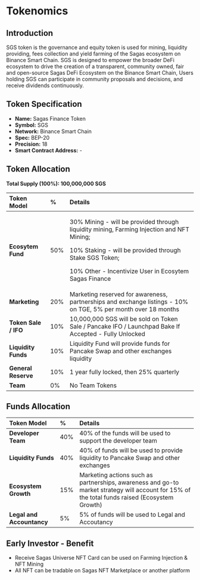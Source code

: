 # Tokenomics

## Introduction

SGS token is the governance and equity token is used for mining, liquidity providing, fees collection and yield farming of the Sagas ecosystem on Binance Smart Chain. SGS is designed to empower the broader DeFi ecosystem to drive the creation of a transparent, community owned, fair and open-source Sagas DeFi Ecosystem on the Binance Smart Chain, Users holding SGS can participate in community proposals and decisions, and receive dividends continuously.

## Token Specification

* **Name:** Sagas Finance Token
* **Symbol:** SGS
* **Network:** Binance Smart Chain
* **Spec:** BEP-20
* **Precision:** 18
* **Smart Contract Address:** -

## Token Allocation

**Total Supply \(100%\): 100,000,000 SGS**

<table>
  <thead>
    <tr>
      <th style="text-align:left">Token Model</th>
      <th style="text-align:left">%</th>
      <th style="text-align:left">Details</th>
    </tr>
  </thead>
  <tbody>
    <tr>
      <td style="text-align:left"><b>Ecosytem Fund</b>
      </td>
      <td style="text-align:left">50%</td>
      <td style="text-align:left">
        <p>30% Mining - will be provided through liquidity mining, Farming Injection
          and NFT Mining;</p>
        <p>10% Staking - will be provided through Stake SGS Token;</p>
        <p>10% Other - Incentivize User in Ecosytem Sagas Finance</p>
      </td>
    </tr>
    <tr>
      <td style="text-align:left"><b>Marketing</b>
      </td>
      <td style="text-align:left">20%</td>
      <td style="text-align:left">Marketing reserved for awareness, partnerships and exchange listings -
        10% on TGE, 5% per month over 18 months</td>
    </tr>
    <tr>
      <td style="text-align:left"><b>Token Sale / IFO</b>
      </td>
      <td style="text-align:left">10%</td>
      <td style="text-align:left">10,000,000 SGS will be sold on Token Sale / Pancake IFO / Launchpad Bake
        If Accepted - Fully Unlocked</td>
    </tr>
    <tr>
      <td style="text-align:left"><b>Liquidity Funds</b>
      </td>
      <td style="text-align:left">10%</td>
      <td style="text-align:left">Liquidity Fund will provide funds for Pancake Swap and other exchanges
        liquidity</td>
    </tr>
    <tr>
      <td style="text-align:left"><b>General Reserve</b>
      </td>
      <td style="text-align:left">10%</td>
      <td style="text-align:left">1 year fully locked, then 25% quarterly</td>
    </tr>
    <tr>
      <td style="text-align:left"><b>Team</b>
      </td>
      <td style="text-align:left">0%</td>
      <td style="text-align:left">No Team Tokens</td>
    </tr>
  </tbody>
</table>

## **Funds Allocation**

| Token Model | % | Details |
| :--- | :--- | :--- |
| **Developer Team** | 40% | 40% of the funds will be used to support the developer team |
| **Liquidity Funds** | 40% | 40% of funds will be used to provide liquidity to Pancake Swap and other exchanges |
| **Ecosystem Growth** | 15% | Marketing actions such as partnerships, awareness and go-to market strategy will account for 15% of the total funds raised \(Ecosystem Growth\) |
| **Legal and Accountancy** | 5% | 5% of funds will be used to Legal and Accoutancy |

## **Early Investor - Benefit**

* Receive Sagas Universe NFT Card can be used on Farming Injection & NFT Mining
* All NFT can be tradable on Sagas NFT Marketplace or another platform

